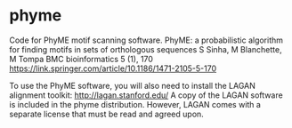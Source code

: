 # phyme
Code for PhyME motif scanning software. 
PhyME: a probabilistic algorithm for finding motifs in sets of orthologous sequences
S Sinha, M Blanchette, M Tompa
BMC bioinformatics 5 (1), 170
https://link.springer.com/article/10.1186/1471-2105-5-170

To use the PhyME software, you will also need to install the LAGAN alignment toolkit: http://lagan.stanford.edu/
A copy of the LAGAN software is included in the phyme distribution. However, LAGAN comes with a separate license that must be read and agreed upon.
